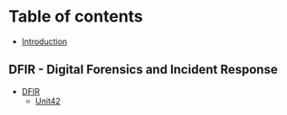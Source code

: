 # Table of contents

* [Introduction](README.md)

## DFIR - Digital Forensics and Incident Response <a href="#dfir" id="dfir"></a>

* [DFIR](dfir/dfir/README.md)
  * [Unit42](dfir/dfir/unit42.md)
